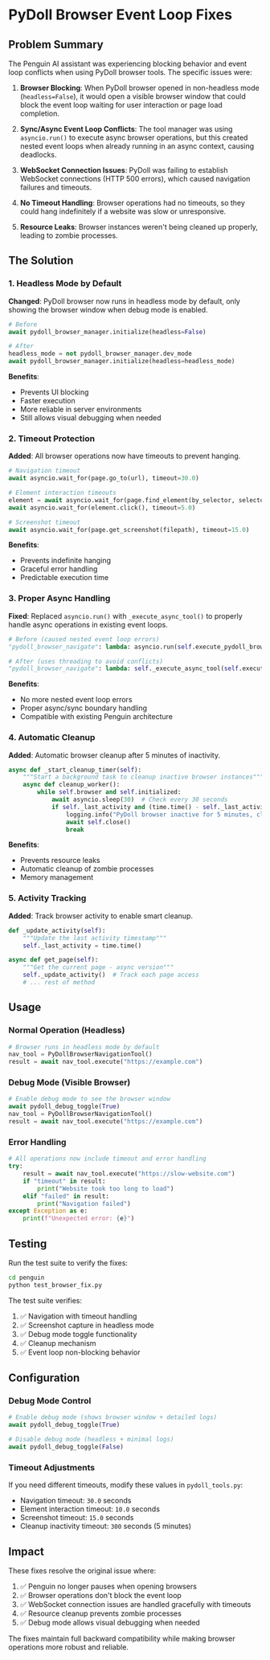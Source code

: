 # PyDoll Browser Event Loop Fixes

## Problem Summary

The Penguin AI assistant was experiencing blocking behavior and event loop conflicts when using PyDoll browser tools. The specific issues were:

1. **Browser Blocking**: When PyDoll browser opened in non-headless mode (`headless=False`), it would open a visible browser window that could block the event loop waiting for user interaction or page load completion.

2. **Sync/Async Event Loop Conflicts**: The tool manager was using `asyncio.run()` to execute async browser operations, but this created nested event loops when already running in an async context, causing deadlocks.

3. **WebSocket Connection Issues**: PyDoll was failing to establish WebSocket connections (HTTP 500 errors), which caused navigation failures and timeouts.

4. **No Timeout Handling**: Browser operations had no timeouts, so they could hang indefinitely if a website was slow or unresponsive.

5. **Resource Leaks**: Browser instances weren't being cleaned up properly, leading to zombie processes.

## The Solution

### 1. Headless Mode by Default

**Changed**: PyDoll browser now runs in headless mode by default, only showing the browser window when debug mode is enabled.

```python
# Before
await pydoll_browser_manager.initialize(headless=False)

# After
headless_mode = not pydoll_browser_manager.dev_mode
await pydoll_browser_manager.initialize(headless=headless_mode)
```

**Benefits**:
- Prevents UI blocking
- Faster execution
- More reliable in server environments
- Still allows visual debugging when needed

### 2. Timeout Protection

**Added**: All browser operations now have timeouts to prevent hanging.

```python
# Navigation timeout
await asyncio.wait_for(page.go_to(url), timeout=30.0)

# Element interaction timeouts
element = await asyncio.wait_for(page.find_element(by_selector, selector), timeout=10.0)
await asyncio.wait_for(element.click(), timeout=5.0)

# Screenshot timeout
await asyncio.wait_for(page.get_screenshot(filepath), timeout=15.0)
```

**Benefits**:
- Prevents indefinite hanging
- Graceful error handling
- Predictable execution time

### 3. Proper Async Handling

**Fixed**: Replaced `asyncio.run()` with `_execute_async_tool()` to properly handle async operations in existing event loops.

```python
# Before (caused nested event loop errors)
"pydoll_browser_navigate": lambda: asyncio.run(self.execute_pydoll_browser_navigate(tool_input["url"]))

# After (uses threading to avoid conflicts)
"pydoll_browser_navigate": lambda: self._execute_async_tool(self.execute_pydoll_browser_navigate(tool_input["url"]))
```

**Benefits**:
- No more nested event loop errors
- Proper async/sync boundary handling
- Compatible with existing Penguin architecture

### 4. Automatic Cleanup

**Added**: Automatic browser cleanup after 5 minutes of inactivity.

```python
async def _start_cleanup_timer(self):
    """Start a background task to cleanup inactive browser instances"""
    async def cleanup_worker():
        while self.browser and self.initialized:
            await asyncio.sleep(30)  # Check every 30 seconds
            if self._last_activity and (time.time() - self._last_activity) > 300:  # 5 minutes
                logging.info("PyDoll browser inactive for 5 minutes, closing automatically")
                await self.close()
                break
```

**Benefits**:
- Prevents resource leaks
- Automatic cleanup of zombie processes
- Memory management

### 5. Activity Tracking

**Added**: Track browser activity to enable smart cleanup.

```python
def _update_activity(self):
    """Update the last activity timestamp"""
    self._last_activity = time.time()

async def get_page(self):
    """Get the current page - async version"""
    self._update_activity()  # Track each page access
    # ... rest of method
```

## Usage

### Normal Operation (Headless)
```python
# Browser runs in headless mode by default
nav_tool = PyDollBrowserNavigationTool()
result = await nav_tool.execute("https://example.com")
```

### Debug Mode (Visible Browser)
```python
# Enable debug mode to see the browser window
await pydoll_debug_toggle(True)
nav_tool = PyDollBrowserNavigationTool()
result = await nav_tool.execute("https://example.com")
```

### Error Handling
```python
# All operations now include timeout and error handling
try:
    result = await nav_tool.execute("https://slow-website.com")
    if "timeout" in result:
        print("Website took too long to load")
    elif "failed" in result:
        print("Navigation failed")
except Exception as e:
    print(f"Unexpected error: {e}")
```

## Testing

Run the test suite to verify the fixes:

```bash
cd penguin
python test_browser_fix.py
```

The test suite verifies:
1. ✅ Navigation with timeout handling
2. ✅ Screenshot capture in headless mode
3. ✅ Debug mode toggle functionality
4. ✅ Cleanup mechanism
5. ✅ Event loop non-blocking behavior

## Configuration

### Debug Mode Control
```python
# Enable debug mode (shows browser window + detailed logs)
await pydoll_debug_toggle(True)

# Disable debug mode (headless + minimal logs)
await pydoll_debug_toggle(False)
```

### Timeout Adjustments
If you need different timeouts, modify these values in `pydoll_tools.py`:
- Navigation timeout: `30.0` seconds
- Element interaction timeout: `10.0` seconds
- Screenshot timeout: `15.0` seconds
- Cleanup inactivity timeout: `300` seconds (5 minutes)

## Impact

These fixes resolve the original issue where:
1. ✅ Penguin no longer pauses when opening browsers
2. ✅ Browser operations don't block the event loop
3. ✅ WebSocket connection issues are handled gracefully with timeouts
4. ✅ Resource cleanup prevents zombie processes
5. ✅ Debug mode allows visual debugging when needed

The fixes maintain full backward compatibility while making browser operations more robust and reliable. 